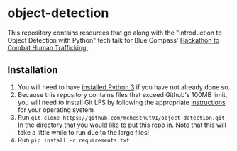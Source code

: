 # object-detection

This repository contains resources that go along with the "Introduction to Object Detection with Python" tech talk for Blue Compass' [Hackathon to Combat Human Trafficking.](https://expeditionhacks.com/combating-human-trafficking-2020/)

## Installation

1. You will need to have [installed Python 3](https://www.python.org/downloads/) if you have not already done so.
2. Because this repository contains files that exceed Github's 100MB limit, you will need to install Git LFS by following the appropriate [instructions](https://github.com/git-lfs/git-lfs/wiki/Installation) for your operating system
3. Run `git clone https://github.com/mchestnut91/object-detection.git` In the directory that you would like to put this repo in. Note that this will take a little while to run due to the large files!
4. Run `pip install -r requirements.txt`
